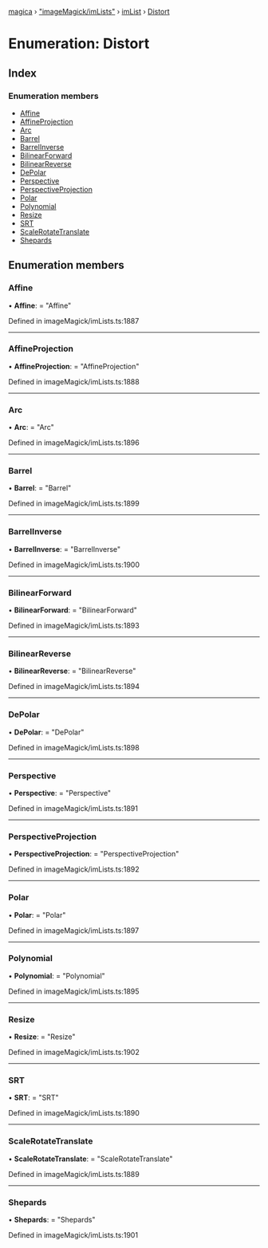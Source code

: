 [magica](../README.md) › ["imageMagick/imLists"](../modules/_imagemagick_imlists_.md) › [imList](../modules/_imagemagick_imlists_.imlist.md) › [Distort](_imagemagick_imlists_.imlist.distort.md)

# Enumeration: Distort

## Index

### Enumeration members

* [Affine](_imagemagick_imlists_.imlist.distort.md#affine)
* [AffineProjection](_imagemagick_imlists_.imlist.distort.md#affineprojection)
* [Arc](_imagemagick_imlists_.imlist.distort.md#arc)
* [Barrel](_imagemagick_imlists_.imlist.distort.md#barrel)
* [BarrelInverse](_imagemagick_imlists_.imlist.distort.md#barrelinverse)
* [BilinearForward](_imagemagick_imlists_.imlist.distort.md#bilinearforward)
* [BilinearReverse](_imagemagick_imlists_.imlist.distort.md#bilinearreverse)
* [DePolar](_imagemagick_imlists_.imlist.distort.md#depolar)
* [Perspective](_imagemagick_imlists_.imlist.distort.md#perspective)
* [PerspectiveProjection](_imagemagick_imlists_.imlist.distort.md#perspectiveprojection)
* [Polar](_imagemagick_imlists_.imlist.distort.md#polar)
* [Polynomial](_imagemagick_imlists_.imlist.distort.md#polynomial)
* [Resize](_imagemagick_imlists_.imlist.distort.md#resize)
* [SRT](_imagemagick_imlists_.imlist.distort.md#srt)
* [ScaleRotateTranslate](_imagemagick_imlists_.imlist.distort.md#scalerotatetranslate)
* [Shepards](_imagemagick_imlists_.imlist.distort.md#shepards)

## Enumeration members

###  Affine

• **Affine**: = "Affine"

Defined in imageMagick/imLists.ts:1887

___

###  AffineProjection

• **AffineProjection**: = "AffineProjection"

Defined in imageMagick/imLists.ts:1888

___

###  Arc

• **Arc**: = "Arc"

Defined in imageMagick/imLists.ts:1896

___

###  Barrel

• **Barrel**: = "Barrel"

Defined in imageMagick/imLists.ts:1899

___

###  BarrelInverse

• **BarrelInverse**: = "BarrelInverse"

Defined in imageMagick/imLists.ts:1900

___

###  BilinearForward

• **BilinearForward**: = "BilinearForward"

Defined in imageMagick/imLists.ts:1893

___

###  BilinearReverse

• **BilinearReverse**: = "BilinearReverse"

Defined in imageMagick/imLists.ts:1894

___

###  DePolar

• **DePolar**: = "DePolar"

Defined in imageMagick/imLists.ts:1898

___

###  Perspective

• **Perspective**: = "Perspective"

Defined in imageMagick/imLists.ts:1891

___

###  PerspectiveProjection

• **PerspectiveProjection**: = "PerspectiveProjection"

Defined in imageMagick/imLists.ts:1892

___

###  Polar

• **Polar**: = "Polar"

Defined in imageMagick/imLists.ts:1897

___

###  Polynomial

• **Polynomial**: = "Polynomial"

Defined in imageMagick/imLists.ts:1895

___

###  Resize

• **Resize**: = "Resize"

Defined in imageMagick/imLists.ts:1902

___

###  SRT

• **SRT**: = "SRT"

Defined in imageMagick/imLists.ts:1890

___

###  ScaleRotateTranslate

• **ScaleRotateTranslate**: = "ScaleRotateTranslate"

Defined in imageMagick/imLists.ts:1889

___

###  Shepards

• **Shepards**: = "Shepards"

Defined in imageMagick/imLists.ts:1901
